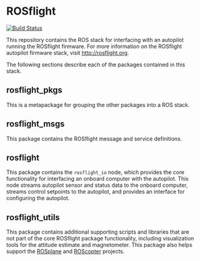 # ROSflight

[![Build Status](http://build.ros.org/buildStatus/icon?job=Kdev__rosflight__ubuntu_xenial_amd64)](http://build.ros.org/job/Kdev__rosflight__ubuntu_xenial_amd64)

This repository contains the ROS stack for interfacing with an autopilot running the ROSflight firmware. For more information on the ROSflight autopilot firmware stack, visit http://rosflight.org.

The following sections describe each of the packages contained in this stack.

## rosflight_pkgs

This is a metapackage for grouping the other packages into a ROS stack.

## rosflight_msgs

This package contains the ROSflight message and service definitions.

## rosflight

This package contains the `rosflight_io` node, which provides the core functionality for interfacing an onboard computer with the autopilot. This node streams autopilot sensor and status data to the onboard computer, streams control setpoints to the autopilot, and provides an interface for configuring the autopilot.

## rosflight_utils

This package contains additional supporting scripts and libraries that are not part of the core ROSflight package functionality, including visualization tools for the attitude estimate and magnetometer. This package also helps support the [ROSplane](https://github.com/byu-magicc/rosplane) and [ROScopter](https://github.com/byu-magicc/roscopter) projects.
